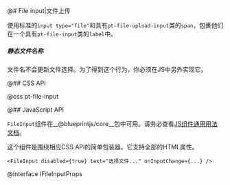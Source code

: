@# File input|文件上传

使用标准的`input type="file"`和具有`pt-file-upload-input`类的`span`，包裹他们在一个具有`pt-file-input`类的`label`中。

<div class="pt-callout pt-intent-warning pt-icon-warning-sign">
    <h5>静态文件名称</h5>
    文件名不会更新文件选择。为了得到这个行为，你必须在JS中另外实现它。
</div>

@## CSS API

@css pt-file-input

@## JavaScript API

`FileInput`组件在__@blueprintjs/core__包中可用。请务必查看[JS组件通用用法文档](#blueprint.usage)。

这个组件是围绕相应CSS API的简单包装器。它支持全部的HTML属性。

```tsx
<FileInput disabled={true} text="选择文件..." onInputChange={...} />
```

@interface IFileInputProps
